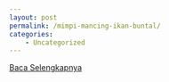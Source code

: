 ```yaml
---
layout: post
permalink: /mimpi-mancing-ikan-buntal/
categories:
    - Uncategorized
---
```


[Baca Selengkapnya](/01)